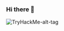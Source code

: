 ### Hi there 👋
![TryHackMe-alt-tag](https://tryhackme-badges.s3.amazonaws.com/rudolfcheslav.png)
<!--
**shivanandha/shivanandha** is a ✨ _special_ ✨ repository because its `README.md` (this file) appears on your GitHub profile.

Here are some ideas to get you started:

- 🔭 I’m currently working on ...
- 🌱 I’m currently learning ...
- 👯 I’m looking to collaborate on ...
- 🤔 I’m looking for help with ...
- 💬 Ask me about ...
- 📫 How to reach me: ...
- 😄 Pronouns: ...
- ⚡ Fun fact: ...
-->

<script src="https://tryhackme.com/badge/168965"></script>
